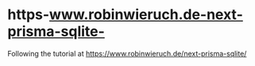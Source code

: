 # https-www.robinwieruch.de-next-prisma-sqlite-
Following the tutorial at https://www.robinwieruch.de/next-prisma-sqlite/
